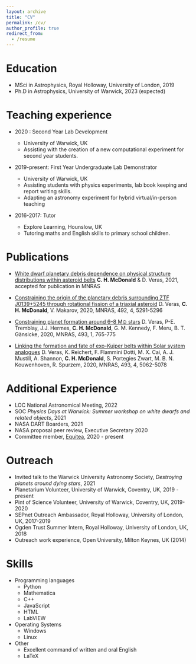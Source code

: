 ```yaml
---
layout: archive
title: "CV"
permalink: /cv/
author_profile: true
redirect_from:
  - /resume
---
```


Education
======
* MSci in Astrophysics, Royal Holloway, University of London, 2019
* Ph.D in Astrophysics, University of Warwick, 2023 (expected)

Teaching experience
======
* 2020 : Second Year Lab Development
  * University of Warwick, UK
  * Assisting with the creation of a new computational experiment for second year students. 

* 2019-present: First Year Undergraduate Lab Demonstrator
  * University of Warwick, UK
  * Assisting students with physics experiments, lab book keeping and report writing skills.
  * Adapting an astronomy experiment for hybrid virtual/in-person teaching

* 2016-2017: Tutor
  * Explore Learning, Hounslow, UK
  * Tutoring maths and English skills to primary school children.
  
Publications
======
* [White dwarf planetary debris dependence on physical structure distributions within asteroid belts](https://arxiv.org/abs/2107.00322)
**C. H. McDonald** & D. Veras, 2021, accepted for publication in MNRAS

* [Constraining the origin of the planetary debris surrounding ZTF J0139+5245 through rotational fission of a triaxial asteroid](https://academic.oup.com/mnras/article/492/4/5291/5721536)
D. Veras, **C. H. McDonald**, V. Makarov, 2020, MNRAS, 492, 4, 5291-5296

* [Constraining planet formation around 6–8 M⊙ stars](https://academic.oup.com/mnras/article/493/1/765/5721525)
D. Veras, P-E. Tremblay, J.J. Hermes, **C. H. McDonald**, G. M. Kennedy, F. Meru, B. T. Gänsicke, 2020, MNRAS, 493, 1, 765-775

* [Linking the formation and fate of exo-Kuiper belts within Solar system analogues](https://academic.oup.com/mnras/article/493/4/5062/5775314)
D. Veras, K. Reichert, F. Flammini Dotti, M. X. Cai, A. J. Mustill, A. Shannon, **C. H. McDonald**, S. Portegies Zwart, M. B. N. Kouwenhoven, R. Spurzem, 2020, MNRAS, 493, 4, 5062-5078

Additional Experience
======
* LOC National Astronomical Meeting, 2022
* SOC _Physics Days at Warwick: Summer workshop on white dwarfs and related objects_, 2021
* NASA DART Boarders, 2021
* NASA proposal peer review, Executive Secretary 2020
* Committee member, [Equitea](https://warwick.ac.uk/fac/sci/physics/research/astro/seminars/equitea/), 2020 - present
  
Outreach
=======
* Invited talk to the Warwick University Astronomy Society, _Destroying planets around dying stars_, 2021
* Planetarium Volunteer, University of Warwick, Coventry, UK, 2019 - present
* Pint of Science Volunteer, University of Warwick, Coventry, UK, 2019-2020
* SEPnet Outreach Ambassador, Royal Holloway, University of London, UK, 2017-2019
* Ogden Trust Summer Intern, Royal Holloway, University of London, UK, 2018
* Outreach work experience, Open University, Milton Keynes, UK (2014)
 
Skills
======
* Programming languages
  * Python
  * Mathematica
  * C++
  * JavaScript
  * HTML
  * LabVIEW
* Operating Systems
  * Windows
  * Linux
* Other
  * Excellent command of written and oral English 
  * LaTeX





